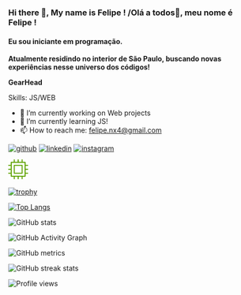 ### Hi there 👋, My name is Felipe ! /Olá a todos👋, meu nome é Felipe !
#### Eu sou iniciante em programação. 
**Atualmente residindo no interior de São Paulo, buscando novas experiências nesse universo dos códigos!**

**GearHead**

Skills: JS/WEB

- 🔭 I’m currently working on Web projects 
- 🌱 I’m currently learning JS! 
- 📫 How to reach me: felipe.nx4@gmail.com


[<img src='https://cdn.jsdelivr.net/npm/simple-icons@3.0.1/icons/github.svg' alt='github' height='40'>](https://github.com/felipe0059)  [<img src='https://cdn.jsdelivr.net/npm/simple-icons@3.0.1/icons/linkedin.svg' alt='linkedin' height='40'>](https://www.linkedin.com/in/https://www.linkedin.com/in/felipe-gustavo-hon%C3%B3rio//)  [<img src='https://cdn.jsdelivr.net/npm/simple-icons@3.0.1/icons/instagram.svg' alt='instagram' height='40'>](https://www.instagram.com/https://www.instagram.com/felipegstv/?hl=en/)  

<a href='https://docs.github.com/en/developers'><img src='https://raw.githubusercontent.com/acervenky/animated-github-badges/master/assets/devbadge.gif' width='40' height='40'></a> 

[![trophy](https://github-profile-trophy.vercel.app/?username=felipe0059)](https://github.com/ryo-ma/github-profile-trophy)

[![Top Langs](https://github-readme-stats.vercel.app/api/top-langs/?username=felipe0059)](https://github.com/anuraghazra/github-readme-stats)

![GitHub stats](https://github-readme-stats.vercel.app/api?username=felipe0059&show_icons=true)  

![GitHub Activity Graph](https://activity-graph.herokuapp.com/graph?username=felipe0059)  

![GitHub metrics](https://metrics.lecoq.io/felipe0059)  

![GitHub streak stats](https://github-readme-streak-stats.herokuapp.com/?user=felipe0059)  

![Profile views](https://gpvc.arturio.dev/felipe0059)  
<!--
**felipe0059/felipe0059** is a ✨ _special_ ✨ repository because its `README.md` (this file) appears on your GitHub profile.

Here are some ideas to get you started:

- 🔭 I’m currently working on ...
- 🌱 I’m currently learning ...
- 👯 I’m looking to collaborate on ...
- 🤔 I’m looking for help with ...
- 💬 Ask me about ...
- 📫 How to reach me: ...
- 😄 Pronouns: ...
- ⚡ Fun fact: ...
-->
